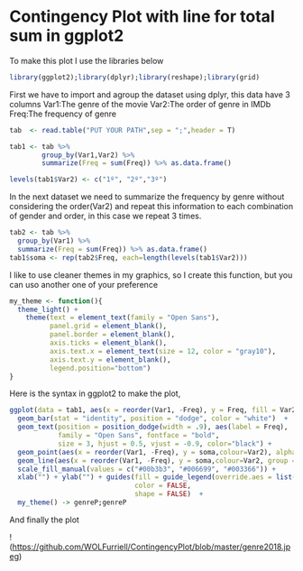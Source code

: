 # Contingency Plot with line for total sum in ggplot2

To make this plot I use the libraries below

```r
library(ggplot2);library(dplyr);library(reshape);library(grid)
```

First we have to import and agroup the dataset using dplyr, this data have 3 columns 
Var1:The genre of the movie
Var2:The order of genre in IMDb
Freq:The frequency of genre

```r
tab  <- read.table("PUT YOUR PATH",sep = ";",header = T)

tab1 <- tab %>%
        group_by(Var1,Var2) %>%
        summarize(Freq = sum(Freq)) %>% as.data.frame()

levels(tab1$Var2) <- c("1º", "2º","3º")
```
In the next dataset we need to summarize the frequency by genre without considering the order(Var2) and repeat this information to each combination of gender and order, in this case we repeat 3 times.

```r
tab2 <- tab %>%
  group_by(Var1) %>%
  summarize(Freq = sum(Freq)) %>% as.data.frame()
tab1$soma <- rep(tab2$Freq, each=length(levels(tab1$Var2)))
```

I like to use cleaner themes in my graphics, so I create this function, but you can uso another one of your preference

```r
my_theme <- function(){
  theme_light() +
    theme(text = element_text(family = "Open Sans"),  
          panel.grid = element_blank(),
          panel.border = element_blank(),
          axis.ticks = element_blank(),
          axis.text.x = element_text(size = 12, color = "gray10"),
          axis.text.y = element_blank(),
          legend.position="bottom")
}
```
Here is the syntax in ggplot2 to make the plot, 

```r
ggplot(data = tab1, aes(x = reorder(Var1, -Freq), y = Freq, fill = Var2)) +
  geom_bar(stat = "identity", position = "dodge", color = "white")  +
  geom_text(position = position_dodge(width = .9), aes(label = Freq),
            family = "Open Sans", fontface = "bold",
            size = 3, hjust = 0.5, vjust = -0.9, color="black") + 
  geom_point(aes(x = reorder(Var1, -Freq), y = soma,colour=Var2), alpha = 0.4, color = "gray50", size = 1.5) +
  geom_line(aes(x = reorder(Var1, -Freq), y = soma,colour=Var2, group = Var2), alpha = 0.4, color = "gray50", size = 1) +
  scale_fill_manual(values = c("#00b3b3", "#006699", "#003366")) +
  xlab("") + ylab("") + guides(fill = guide_legend(override.aes = list(color = NA), title = "Ordem"), 
                               color = FALSE, 
                               shape = FALSE)  +
  my_theme() -> genreP;genreP
```
And finally the plot

!(https://github.com/WOLFurriell/ContingencyPlot/blob/master/genre2018.jpeg)
